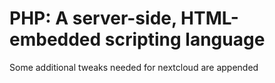 # PHP: A server-side, HTML-embedded scripting language

Some additional tweaks needed for nextcloud are appended
